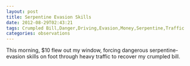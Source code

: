 ```yaml
---
layout: post
title: Serpentine Evasion Skills
date: 2012-08-29T02:43:21
tags: Crumpled Bill,Danger,Driving,Evasion,Money,Serpentine,Traffic
categories: observations
---
```


This morning, $10 flew out my window, forcing dangerous serpentine-evasion
skills on foot through heavy traffic to recover my crumpled bill.





